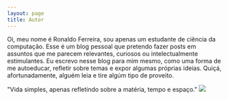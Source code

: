 ```yaml
---
layout: page
title: Autor
---
```


Oi, meu nome é Ronaldo Ferreira, sou apenas um estudante de ciência da computação. Esse é um blog pessoal que pretendo fazer posts em assuntos que me parecem relevantes, curiosos ou intelectualmente estimulantes. Eu escrevo nesse blog para mim mesmo, como uma forma de me autoeducar, refletir sobre temas e expor algumas próprias ideias. Quiçá, afortunadamente, alguém leia e tire algúm tipo de proveito.






"Vida simples, apenas refletindo sobre a matéria, tempo e espaço."
<img src="https://media1.giphy.com/media/z1meXneq0oUh2/source.gif">
